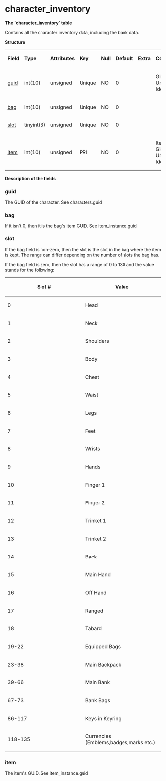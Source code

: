 # character\_inventory


**The \`character\_inventory\` table**

Contains all the character inventory data, including the bank data.

**Structure**

<table>
<colgroup>
<col width="12%" />
<col width="12%" />
<col width="12%" />
<col width="12%" />
<col width="12%" />
<col width="12%" />
<col width="12%" />
<col width="12%" />
</colgroup>
<tbody>
<tr class="odd">
<td><p><strong>Field</strong></p></td>
<td><p><strong>Type</strong></p></td>
<td><p><strong>Attributes</strong></p></td>
<td><p><strong>Key</strong></p></td>
<td><p><strong>Null</strong></p></td>
<td><p><strong>Default</strong></p></td>
<td><p><strong>Extra</strong></p></td>
<td><p><strong>Comment</strong></p></td>
</tr>
<tr class="even">
<td><p><a href="#guid">guid</a></p></td>
<td><p>int(10)</p></td>
<td><p>unsigned</p></td>
<td><p>Unique</p></td>
<td><p>NO</p></td>
<td><p>0</p></td>
<td><p> </p></td>
<td><p>Global Unique Identifier</p></td>
</tr>
<tr class="odd">
<td><p><a href="#bag">bag</a></p></td>
<td><p>int(10)</p></td>
<td><p>unsigned</p></td>
<td><p>Unique</p></td>
<td><p>NO</p></td>
<td><p>0</p></td>
<td><p> </p></td>
<td><p> </p></td>
</tr>
<tr class="even">
<td><p><a href="#slot">slot</a></p></td>
<td><p>tinyint(3)</p></td>
<td><p>unsigned</p></td>
<td><p>Unique</p></td>
<td><p>NO</p></td>
<td><p>0</p></td>
<td><p> </p></td>
<td><p> </p></td>
</tr>
<tr class="odd">
<td><p><a href="#item">item</a></p></td>
<td><p>int(10)</p></td>
<td><p>unsigned</p></td>
<td><p>PRI</p></td>
<td><p>NO</p></td>
<td><p>0</p></td>
<td><p> </p></td>
<td><p>Item Global Unique Identifier</p></td>
</tr>
</tbody>
</table>

**Description of the fields**

### guid

The GUID of the character. See characters.guid

### bag

If it isn't 0, then it is the bag's item GUID. See item\_instance.guid

### slot

If the bag field is non-zero, then the slot is the slot in the bag where the item is kept. The range can differ depending on the number of slots the bag has.

If the bag field is zero, then the slot has a range of 0 to 130 and the value stands for the following:

<table>
<colgroup>
<col width="50%" />
<col width="50%" />
</colgroup>
<thead>
<tr class="header">
<th><p>Slot #</p></th>
<th><p>Value</p></th>
</tr>
</thead>
<tbody>
<tr class="odd">
<td><p>0</p></td>
<td><p>Head</p></td>
</tr>
<tr class="even">
<td><p>1</p></td>
<td><p>Neck</p></td>
</tr>
<tr class="odd">
<td><p>2</p></td>
<td><p>Shoulders</p></td>
</tr>
<tr class="even">
<td><p>3</p></td>
<td><p>Body</p></td>
</tr>
<tr class="odd">
<td><p>4</p></td>
<td><p>Chest</p></td>
</tr>
<tr class="even">
<td><p>5</p></td>
<td><p>Waist</p></td>
</tr>
<tr class="odd">
<td><p>6</p></td>
<td><p>Legs</p></td>
</tr>
<tr class="even">
<td><p>7</p></td>
<td><p>Feet</p></td>
</tr>
<tr class="odd">
<td><p>8</p></td>
<td><p>Wrists</p></td>
</tr>
<tr class="even">
<td><p>9</p></td>
<td><p>Hands</p></td>
</tr>
<tr class="odd">
<td><p>10</p></td>
<td><p>Finger 1</p></td>
</tr>
<tr class="even">
<td><p>11</p></td>
<td><p>Finger 2</p></td>
</tr>
<tr class="odd">
<td><p>12</p></td>
<td><p>Trinket 1</p></td>
</tr>
<tr class="even">
<td><p>13</p></td>
<td><p>Trinket 2</p></td>
</tr>
<tr class="odd">
<td><p>14</p></td>
<td><p>Back</p></td>
</tr>
<tr class="even">
<td><p>15</p></td>
<td><p>Main Hand</p></td>
</tr>
<tr class="odd">
<td><p>16</p></td>
<td><p>Off Hand</p></td>
</tr>
<tr class="even">
<td><p>17</p></td>
<td><p>Ranged</p></td>
</tr>
<tr class="odd">
<td><p>18</p></td>
<td><p>Tabard</p></td>
</tr>
<tr class="even">
<td><p>19-22</p></td>
<td><p>Equipped Bags</p></td>
</tr>
<tr class="odd">
<td><p>23-38</p></td>
<td><p>Main Backpack</p></td>
</tr>
<tr class="even">
<td><p>39-66</p></td>
<td><p>Main Bank</p></td>
</tr>
<tr class="odd">
<td><p>67-73</p></td>
<td><p>Bank Bags</p></td>
</tr>
<tr class="even">
<td><p>86-117</p></td>
<td><p>Keys in Keyring</p></td>
</tr>
<tr class="odd">
<td><p>118-135</p></td>
<td><p>Currencies (Emblems,badges,marks etc.)</p></td>
</tr>
</tbody>
</table>

### item

The item's GUID. See item\_instance.guid
